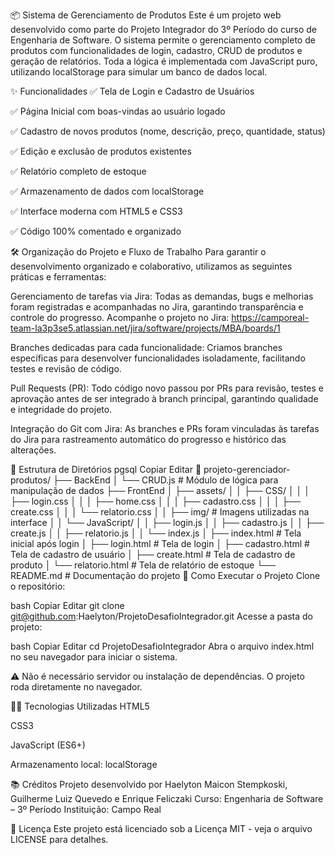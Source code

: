 📦 Sistema de Gerenciamento de Produtos
Este é um projeto web desenvolvido como parte do Projeto Integrador do 3º Período do curso de Engenharia de Software. O sistema permite o gerenciamento completo de produtos com funcionalidades de login, cadastro, CRUD de produtos e geração de relatórios. Toda a lógica é implementada com JavaScript puro, utilizando localStorage para simular um banco de dados local.

✨ Funcionalidades
✅ Tela de Login e Cadastro de Usuários

✅ Página Inicial com boas-vindas ao usuário logado

✅ Cadastro de novos produtos (nome, descrição, preço, quantidade, status)

✅ Edição e exclusão de produtos existentes

✅ Relatório completo de estoque

✅ Armazenamento de dados com localStorage

✅ Interface moderna com HTML5 e CSS3

✅ Código 100% comentado e organizado

🛠️ Organização do Projeto e Fluxo de Trabalho
Para garantir o desenvolvimento organizado e colaborativo, utilizamos as seguintes práticas e ferramentas:

Gerenciamento de tarefas via Jira:
Todas as demandas, bugs e melhorias foram registradas e acompanhadas no Jira, garantindo transparência e controle do progresso.
Acompanhe o projeto no Jira: https://camporeal-team-la3p3se5.atlassian.net/jira/software/projects/MBA/boards/1

Branches dedicadas para cada funcionalidade:
Criamos branches específicas para desenvolver funcionalidades isoladamente, facilitando testes e revisão de código.

Pull Requests (PR):
Todo código novo passou por PRs para revisão, testes e aprovação antes de ser integrado à branch principal, garantindo qualidade e integridade do projeto.

Integração do Git com Jira:
As branches e PRs foram vinculadas às tarefas do Jira para rastreamento automático do progresso e histórico das alterações.

📁 Estrutura de Diretórios
pgsql
Copiar
Editar
📁 projeto-gerenciador-produtos/
├── BackEnd
│      └── CRUD.js             # Módulo de lógica para manipulação de dados
├── FrontEnd
│     ├── assets/
│     │       ├── CSS/
│     │       │    ├── login.css
│     │       │    ├── home.css
│     │       │    ├── cadastro.css
│     │       │    ├── create.css
│     │       │    └── relatorio.css
│     │       ├── img/                   # Imagens utilizadas na interface
│     │       └── JavaScript/
│     │              ├── login.js
│     │              ├── cadastro.js
│     │              ├── create.js
│     │              ├── relatorio.js
│     │              └── index.js
│     ├── index.html                 # Tela inicial após login
│     ├── login.html                 # Tela de login
│     ├── cadastro.html              # Tela de cadastro de usuário
│     ├── create.html                # Tela de cadastro de produto
│     └── relatorio.html             # Tela de relatório de estoque
└── README.md                  # Documentação do projeto
🚀 Como Executar o Projeto
Clone o repositório:

bash
Copiar
Editar
git clone git@github.com:Haelyton/ProjetoDesafioIntegrador.git
Acesse a pasta do projeto:

bash
Copiar
Editar
cd ProjetoDesafioIntegrador
Abra o arquivo index.html no seu navegador para iniciar o sistema.

⚠️ Não é necessário servidor ou instalação de dependências. O projeto roda diretamente no navegador.

👨‍💻 Tecnologias Utilizadas
HTML5

CSS3

JavaScript (ES6+)

Armazenamento local: localStorage

📚 Créditos
Projeto desenvolvido por Haelyton Maicon Stempkoski, Guilherme Luiz Quevedo e Enrique Feliczaki
Curso: Engenharia de Software – 3º Período
Instituição: Campo Real

📎 Licença
Este projeto está licenciado sob a Licença MIT - veja o arquivo LICENSE para detalhes.
